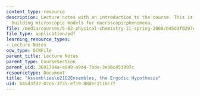 ```yaml
---
content_type: resource
description: Lecture notes with an introduction to the course. This is a course in
  building microscopic models for macroscopicphenomena.
file: /media/courses/5-62-physical-chemistry-ii-spring-2008/b45d3fd207c63f35ef1988dec2116c77_01_562ln08.pdf
file_type: application/pdf
learning_resource_types:
- Lecture Notes
ocw_type: OCWFile
parent_title: Lecture Notes
parent_type: CourseSection
parent_uid: 3691784a-a649-a9d4-7bde-3e96c453997c
resourcetype: Document
title: "Assemblies\u21D2Ensembles, the Ergodic Hypothesis"
uid: b45d3fd2-07c6-3f35-ef19-88dec2116c77
---
```


